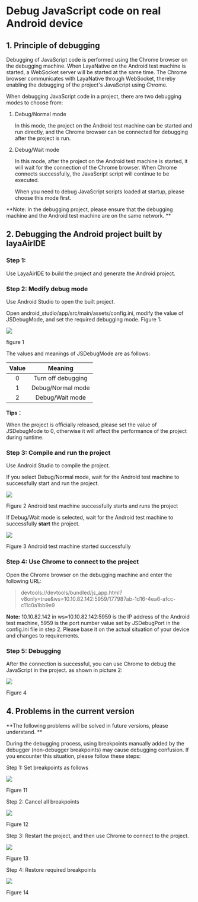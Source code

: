 # Debug JavaScript code on real Android device


## 1. Principle of debugging

Debugging of JavaScript code is performed using the Chrome browser on the debugging machine. When LayaNative on the Android test machine is started, a WebSocket server will be started at the same time. The Chrome browser communicates with LayaNative through WebSocket, thereby enabling the debugging of the project's JavaScript using Chrome.


When debugging JavaScript code in a project, there are two debugging modes to choose from:

1. Debug/Normal mode

	In this mode, the project on the Android test machine can be started and run directly, and the Chrome browser can be connected for debugging after the project is run.

2. Debug/Wait mode

	In this mode, after the project on the Android test machine is started, it will wait for the connection of the Chrome browser. When Chrome connects successfully, the JavaScript script will continue to be executed.
   
	When you need to debug JavaScript scripts loaded at startup, please choose this mode first.


**Note: In the debugging project, please ensure that the debugging machine and the Android test machine are on the same network. **

## 2. Debugging the Android project built by layaAirIDE

### Step 1:

Use LayaAirIDE to build the project and generate the Android project.

<!-- TODO: Add link address. For details, please refer to "Building Projects Using IDE". -->

### Step 2: Modify debug mode

Use Android Studio to open the built project.

Open android_studio/app/src/main/assets/config.ini, modify the value of JSDebugMode, and set the required debugging mode. Figure 1:

![](img/android_debugmode.png)

figure 1

The values ​​and meanings of JSDebugMode are as follows:

|Value|Meaning|
|:--:|:--:|
|0|Turn off debugging|
|1|Debug/Normal mode|
|2|Debug/Wait mode|

**Tips：**

When the project is officially released, please set the value of JSDebugMode to 0, otherwise it will affect the performance of the project during runtime.

### Step 3: Compile and run the project

Use Android Studio to compile the project.

If you select Debug/Normal mode, wait for the Android test machine to successfully start and run the project.

![](img/android_app_run.png)

Figure 2 Android test machine successfully starts and runs the project

If Debug/Wait mode is selected, wait for the Android test machine to successfully **start** the project.

![](img/android_app_boot.png)

Figure 3 Android test machine started successfully

### Step 4: Use Chrome to connect to the project

Open the Chrome browser on the debugging machine and enter the following URL:

>devtools://devtools/bundled/js_app.html?v8only=true&ws=10.10.82.142:5959/177987ab-1d16-4ea6-afcc-c11c0a1bb9e9

**Note:** 10.10.82.142 in ws=10.10.82.142:5959 is the IP address of the Android test machine, 5959 is the port number value set by JSDebugPort in the config.ini file in step 2. Please base it on the actual situation of your device and changes to requirements.

### Step 5: Debugging

After the connection is successful, you can use Chrome to debug the JavaScript in the project. as shown in picture 2:

![](img/debug_connected.png)

Figure 4


## 4. Problems in the current version

**The following problems will be solved in future versions, please understand. **


During the debugging process, using breakpoints manually added by the debugger (non-debugger breakpoints) may cause debugging confusion.
If you encounter this situation, please follow these steps:

Step 1: Set breakpoints as follows

![](img/7.png)

Figure 11

Step 2: Cancel all breakpoints

![](img/8.png)

Figure 12

Step 3: Restart the project, and then use Chrome to connect to the project.

![](img/9.png)

Figure 13

Step 4: Restore required breakpoints

![](img/7.png)

Figure 14

